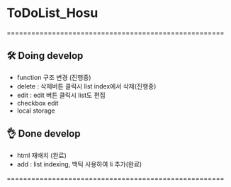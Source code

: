 ﻿
# ToDoList_Hosu
=====================================================

## 🛠 Doing develop

- function 구조 변경 (진행중)
- delete : 삭제버튼 클릭시 list index에서 삭제(진행중)
- edit : edit 버튼 클릭시 list도 편집
- checkbox edit
- local storage

## 👌 Done develop

- html 재배치 (완료)
- add : list indexing, 백틱 사용하여 li 추가(완료)

=====================================================
